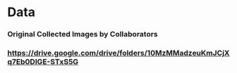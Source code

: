 # Data
### Original Collected Images by Collaborators 
### https://drive.google.com/drive/folders/10MzMMadzeuKmJCjXq7Eb0DlGE-STxS5G
